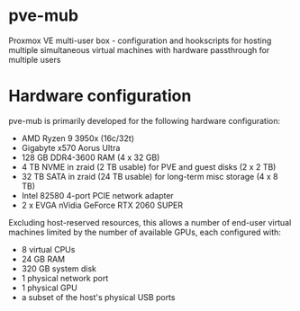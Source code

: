 # pve-mub
Proxmox VE multi-user box - configuration and hookscripts for hosting multiple simultaneous virtual machines with hardware passthrough for multiple users

# Hardware configuration
pve-mub is primarily developed for the following hardware configuration:
- AMD Ryzen 9 3950x (16c/32t)
- Gigabyte x570 Aorus Ultra
- 128 GB DDR4-3600 RAM (4 x 32 GB)
- 4 TB NVME in zraid (2 TB usable) for PVE and guest disks (2 x 2 TB)
- 32 TB SATA in zraid (24 TB usable) for long-term misc storage (4 x 8 TB)
- Intel 82580 4-port PCIE network adapter
- 2 x EVGA nVidia GeForce RTX 2060 SUPER


Excluding host-reserved resources, this allows a number of end-user virtual machines limited by the number of available GPUs, each configured with:
- 8 virtual CPUs
- 24 GB RAM
- 320 GB system disk
- 1 physical network port
- 1 physical GPU
- a subset of the host's physical USB ports
